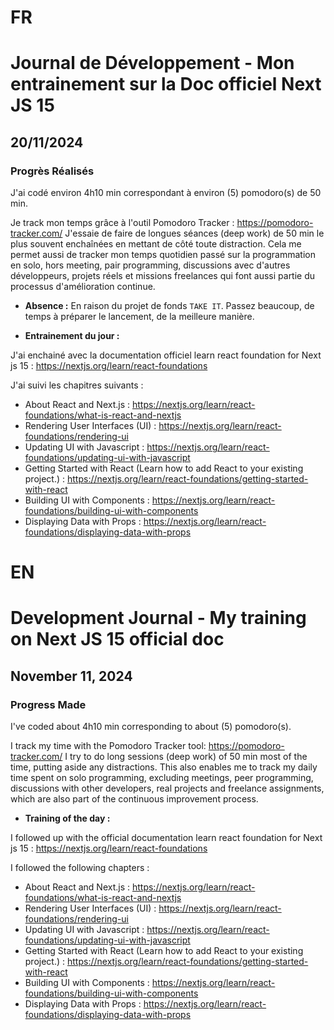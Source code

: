# FR

# Journal de Développement - Mon entrainement sur la Doc officiel Next JS 15

## 20/11/2024

### Progrès Réalisés

J'ai codé environ 4h10 min correspondant à environ (5) pomodoro(s) de 50 min.

Je track mon temps grâce à l'outil Pomodoro Tracker : https://pomodoro-tracker.com/
J'essaie de faire de longues séances (deep work) de 50 min le plus souvent enchaînées en mettant de côté toute distraction.
Cela me permet aussi de tracker mon temps quotidien passé sur la programmation en solo, hors meeting, pair programming, discussions avec d'autres développeurs, projets réels et missions freelances qui font aussi partie du processus d'amélioration continue.

- **Absence :**
  En raison du projet de fonds `TAKE IT`. Passez beaucoup, de temps à préparer le lancement, de la meilleure manière.

- **Entrainement du jour :**

J'ai enchainé avec la documentation officiel learn react foundation for Next js 15 : https://nextjs.org/learn/react-foundations

J'ai suivi les chapitres suivants :

- About React and Next.js : https://nextjs.org/learn/react-foundations/what-is-react-and-nextjs
- Rendering User Interfaces (UI) : https://nextjs.org/learn/react-foundations/rendering-ui
- Updating UI with Javascript : https://nextjs.org/learn/react-foundations/updating-ui-with-javascript
- Getting Started with React (Learn how to add React to your existing project.) : https://nextjs.org/learn/react-foundations/getting-started-with-react
- Building UI with Components : https://nextjs.org/learn/react-foundations/building-ui-with-components
- Displaying Data with Props : https://nextjs.org/learn/react-foundations/displaying-data-with-props

# EN

# Development Journal - My training on Next JS 15 official doc

## November 11, 2024

### Progress Made

I've coded about 4h10 min corresponding to about (5) pomodoro(s).

I track my time with the Pomodoro Tracker tool: https://pomodoro-tracker.com/ I try to do long sessions (deep work) of 50 min most of the time, putting aside any distractions. This also enables me to track my daily time spent on solo programming, excluding meetings, peer programming, discussions with other developers, real projects and freelance assignments, which are also part of the continuous improvement process.

- **Training of the day :**

I followed up with the official documentation learn react foundation for Next js 15 : https://nextjs.org/learn/react-foundations

I followed the following chapters :

- About React and Next.js : https://nextjs.org/learn/react-foundations/what-is-react-and-nextjs
- Rendering User Interfaces (UI) : https://nextjs.org/learn/react-foundations/rendering-ui
- Updating UI with Javascript : https://nextjs.org/learn/react-foundations/updating-ui-with-javascript
- Getting Started with React (Learn how to add React to your existing project.) : https://nextjs.org/learn/react-foundations/getting-started-with-react
- Building UI with Components : https://nextjs.org/learn/react-foundations/building-ui-with-components
- Displaying Data with Props : https://nextjs.org/learn/react-foundations/displaying-data-with-props
